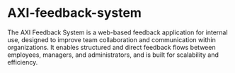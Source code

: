 # AXI-feedback-system
The AXI Feedback System is a web-based feedback application for internal use, designed to improve team collaboration and communication within organizations. It enables structured and direct feedback flows between employees, managers, and administrators, and is built for scalability and efficiency.
